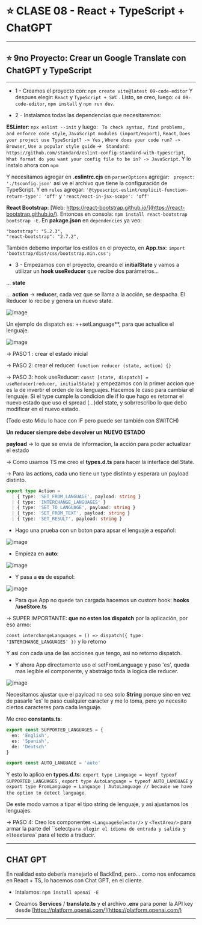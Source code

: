 # :star: CLASE 08 - React + TypeScript + ChatGPT

---

## :star: 9no Proyecto: Crear un Google Translate con ChatGPT y TypeScript

---

- 1 - Creamos el proyecto con: `npm create vite@latest 09-code-editor` Y despues elegir: `React` y `TypeScript + SWC` . Listo, se creo, luego: `cd 09-code-editor`, `npm install` y `npm run dev`.

- 2 - Instalamos todas las dependencias que necesitaremos:

**ESLinter**: `npx eslint --init` y luego: ` To check syntax, find problems, and enforce code style`, `JavaScript modules (import/export)`, `React`, `Does your project use TypeScript? -> Yes` , `Where does your code run? -> Browser`, `Use a popular style guide` -> ` Standard: https://github.com/standard/eslint-config-standard-with-typescript`, ` What format do you want your config file to be in? -> JavaScript`. Y lo instalo ahora con `npm`

Y necesitamos agregar en **.eslintrc.cjs** en `parserOptions` agregar: ` proyect: './tsconfig.json'` asi ve el archivo que tiene la configuración de TypeScript. Y en `rules` agregar: `'@typescript-eslint/explicit-function-return-type': 'off'` y `'react/eact-in-jsx-scope': 'off'`

**React Bootstrap**: [Web: https://react-bootstrap.github.io/](https://react-bootstrap.github.io/). Entonces en consola: `npm install react-bootstrap bootstrap -E`. En **pakage.json** en `dependencies` ya veo:

```
"bootstrap": "5.2.3",
"react-bootstrap": "2.7.2",
```

También debemo importar los estilos en el proyecto, en **App.tsx**: `import 'bootstrap/dist/css/bootstrap.min.css';`

- 3 - Empezamos con el proyecto, creando el **initialState** y vamos a utilizar un **hook useReducer** que recibe dos parámetros...

... **state**

... **action** -> **reducer**, cada vez que se llama a la acción, se despacha. El Reducer lo recibe y genera un nuevo state.

![image](https://user-images.githubusercontent.com/72580574/231193699-1bd15ea9-4696-4b9c-9060-be8bc9ac896e.png)

Un ejemplo de dispatch es: ++setLanguage\*\*, para que actualice el lenguaje.

![image](https://user-images.githubusercontent.com/72580574/231193958-e798f5c4-8864-4106-90ef-4e9c273714c3.png)

-> PASO 1 : crear el estado inicial

-> PASO 2: crear el reducer: `function reducer (state, action) {}`

-> PASO 3: hook useReducer: `const [state, dispatch] = useReducer(reducer, initialState)` y empezamos con la primer accion que es la de invertir el orden de los lenguajes. Hacemos le caso para cambiar el lenguaje. Si el type cumple la condicion dle if lo que hago es retornar el nuevo estado que uso el spread (...)del state, y sobrrescribo lo que debo modificar en el nuevo estado.

(Todo esto Midu lo hace con IF pero puede ser también con SWITCH)

**Un reducer siempre debe devolver un NUEVO ESTADO**

**payload** -> lo que se envia de informacion, la acción para poder actualizar el estado

-> Como usamos TS me creo el **types.d.ts** para hacer la interface del State.

-> Para las actions, cada uno tiene un type distinto y esperara un payload distinto.

```TypeScript
export type Action =
  | { type: 'SET_FROM_LANGUAGE', payload: string }
  | { type: 'INTERCHANGE_LANGUAGES' }
  | { type: 'SET_TO_LANGUAGE', payload: string }
  | { type: 'SET_FROM_TEXT', payload: string }
  | { type: 'SET_RESULT', payload: string }
```

- Hago una prueba con un boton para apsar el lenguaje a español:

![image](https://user-images.githubusercontent.com/72580574/231209383-29a619cd-b067-4aac-a84b-7066353d0ffd.png)

- Empieza en **auto**:

![image](https://user-images.githubusercontent.com/72580574/231209537-d5aeea10-b100-4a4d-8259-a44bdddc4d43.png)

- Y pasa a **es** de español:

![image](https://user-images.githubusercontent.com/72580574/231209709-4c46e266-4ef9-4beb-914e-d6d09e0fa083.png)

- Para que App no quede tan cargada hacemos un custom hook: **hooks** /**useStore.ts**

-> SUPER IMPORTANTE: **que no esten los dispatch** por la aplicación, por eso armo:

`const interchangeLanguages = () => dispatch({ type: 'INTERCHANGE_LANGUAGES' })` y lo retorno

Y asi con cada una de las acciones que tengo, asi no retorno dispatch.

- Y ahora App directamente uso el setFromLanguage y paso 'es', queda mas legible el componente, y abstraigo toda la logica dle reducer.

![image](https://user-images.githubusercontent.com/72580574/231214895-f7ef09a3-0cbf-43e3-9ba4-766a1eb044c6.png)

Necesitamos ajustar que el payload no sea solo **String** porque sino en vez de pasarle 'es' le paso cualquier caracter y me lo toma, pero yo necesito ciertos caracteres para cada lenguaje.

Me creo **constants.ts**:

```TypeScript
export const SUPPORTED_LANGUAGES = {
  en: 'English',
  es: 'Spanish',
  de: 'Deutsch'
}

export const AUTO_LANGUAGE = 'auto'
```

Y esto lo aplico en **types.d.ts**: `export type Language = keyof typeof SUPPORTED_LANGUAGES` , `export type AutoLanguage = typeof AUTO_LANGUAGE` y `export type FromLanguage = Language | AutoLanguage // because we have the option to detect language`.

De este modo vamos a tipar el tipo string de lenguaje, y asi ajustamos los lenguajes.

-> PASO 4: Creo los componentes `<LanguageSelector/>` y `<TextArea/>` para armar la parte del ``select` para elegir el idioma de entrada y salida y el `teextarea` para el texto a traducir.

---

## CHAT GPT

En realidad esto debería manejarlo el BackEnd, pero... como nos enfocamos en React + TS, lo hacemos con Chat GPT, en el cliente.

- Intalamos: `npm install openai -E`

- Creamos **Services** / **translate.ts** y el archivo **.env** para poner la API key desde [https://platform.openai.com/](https://platform.openai.com/)

---
